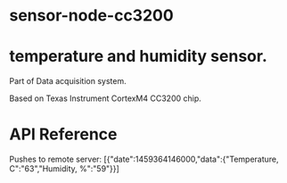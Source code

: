 # sensor-node-cc3200
 
# temperature and humidity sensor.

Part of Data acquisition system.

Based on Texas Instrument CortexM4 CC3200 chip.

#  API Reference
Pushes to remote server:
 [{"date":1459364146000,"data":{"Temperature, C":"63","Humidity, %":"59"}}]
